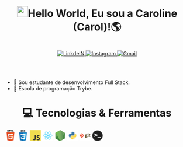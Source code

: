 <h1 align="center"><img src="https://raw.githubusercontent.com/MartinHeinz/MartinHeinz/master/wave.gif" width="30px" height="30px">Hello World, Eu sou a Caroline (Carol)!🌎️</h1>
<br>

<div  align="center">
<a  align="center" target="_blank" href="https://www.linkedin.com/in/caroline-nunes-769307240/">
  <img alt="LinkdeIN" width="25px" src="https://cdn.jsdelivr.net/npm/simple-icons@v3/icons/linkedin.svg" />
</a>
<a  align="center" target="_blank" href="https://www.instagram.com/caarolhn/">
  <img alt="Instagram" width="25px" src="https://cdn.jsdelivr.net/npm/simple-icons@v3/icons/instagram.svg" />
</a>
<a  align="center" target="_blank" href="mailto:nunescaroline905@gmail.com">
  <img alt="Gmail" width="25px" src="https://cdn.jsdelivr.net/npm/simple-icons@v3/icons/gmail.svg" />
</a>
</div>
</div>

<br><br>
- 🌱 Sou estudante de desenvolvimento Full Stack.<br>
- 🏫️ Escola de programação Trybe.


<h1 align="center">💻 Tecnologias & Ferramentas</h1>
<code><img height="30" src="https://raw.githubusercontent.com/github/explore/80688e429a7d4ef2fca1e82350fe8e3517d3494d/topics/html/html.png"></code>
<code><img height="30" src="https://raw.githubusercontent.com/github/explore/80688e429a7d4ef2fca1e82350fe8e3517d3494d/topics/css/css.png"></code>
<code><img height="30" src="https://raw.githubusercontent.com/github/explore/80688e429a7d4ef2fca1e82350fe8e3517d3494d/topics/javascript/javascript.png"></code>
<code><img height="30" src="https://raw.githubusercontent.com/github/explore/80688e429a7d4ef2fca1e82350fe8e3517d3494d/topics/react/react.png"></code>
<code><img height="30" src="https://raw.githubusercontent.com/github/explore/80688e429a7d4ef2fca1e82350fe8e3517d3494d/topics/nodejs/nodejs.png"></code>
<code><img height="30" src="https://raw.githubusercontent.com/github/explore/80688e429a7d4ef2fca1e82350fe8e3517d3494d/topics/python/python.png"></code>
<code><img height="30" src="https://raw.githubusercontent.com/github/explore/80688e429a7d4ef2fca1e82350fe8e3517d3494d/topics/git/git.png"></code>
<code><img height="30" src="https://raw.githubusercontent.com/github/explore/80688e429a7d4ef2fca1e82350fe8e3517d3494d/topics/terminal/terminal.png"></code>

